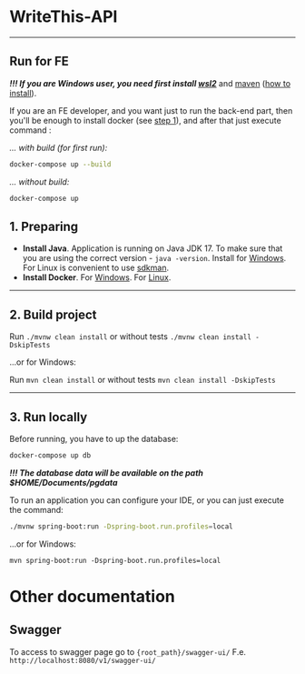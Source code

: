# WriteThis-API

---

## Run for FE

***!!! If you are Windows user, you need first install [wsl2][5]*** and [maven][6] ([how to install][7]).

If you are an FE developer, and you want just to run the back-end part,
then you'll be enough to install docker (see [step 1](README.md/#1.-preparing)), and after that just execute command :

_... with build (for first run):_
```sh
docker-compose up --build
```

_... without build:_
```sh
docker-compose up
```



## 1. Preparing

- **Install Java**. Application is running on Java JDK 17.
  To make sure that you are using the correct version - `java -version`. Install for [Windows][1]. For Linux is
  convenient to use [sdkman][2].
- **Install Docker**. For [Windows][3]. For [Linux][4].

<hr/>

## 2. Build project

Run `./mvnw clean install`
or without tests `./mvnw clean install -DskipTests`

...or for Windows:

Run `mvn clean install`
or without tests `mvn clean install -DskipTests`
<hr/>

## 3. Run locally

Before running, you have to up the database:

``` sh
docker-compose up db
```

***!!! The database data will be available on the path $HOME/Documents/pgdata***

To run an application you can configure your IDE,
or you can just execute the command:

``` sh
./mvnw spring-boot:run -Dspring-boot.run.profiles=local
```

...or for Windows:

``` commandline
mvn spring-boot:run -Dspring-boot.run.profiles=local
```

# Other documentation

## Swagger

To access to swagger page go to `{root_path}/swagger-ui/`
F.e. `http://localhost:8080/v1/swagger-ui/`

[1]: https://download.oracle.com/java/17/archive/jdk-17.0.4.1_windows-x64_bin.exe
[2]: https://sdkman.io/install
[3]: https://desktop.docker.com/win/main/amd64/Docker%20Desktop%20Installer.exe
[4]: https://docs.docker.com/engine/install/ubuntu/#installation-methods
[5]: https://docs.microsoft.com/uk-ua/windows/wsl/install
[6]: https://maven.apache.org/download.cgi
[7]: https://maven.apache.org/install.html